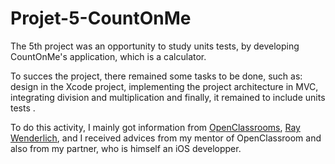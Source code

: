 # Projet-5-CountOnMe


The 5th project was an opportunity to study units tests, by developing CountOnMe's application, which is a calculator.

To succes the project, there remained some tasks to be done, such as: design in the Xcode project, implementing the project architecture in MVC, integrating division and multiplication and finally, it remained to include units tests .

To do this activity, I mainly got information from [OpenClassrooms](https://openclassrooms.com/fr/courses/4729291-debuguez-et-testez-vos-applications-ios), [Ray Wenderlich](https://www.raywenderlich.com/3530-testing-in-ios), and I received advices from my mentor of OpenClassroom and also from my partner, who is himself an iOS developper.
